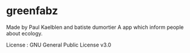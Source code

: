 # greenfabz

Made by Paul Kaelblen and batiste dumortier
A app which inform people about ecology.

License :
GNU General Public License v3.0

